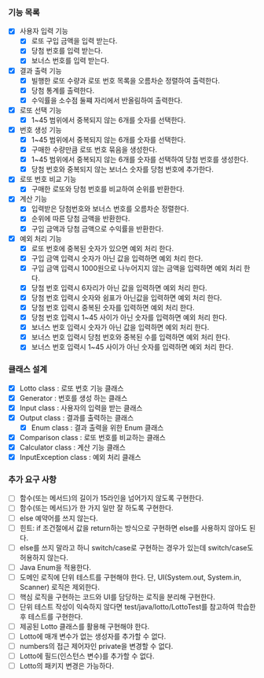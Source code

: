 ### 기능 목록

- [x] 사용자 입력 기능
  - [x] 로또 구입 금액을 입력 받는다.
  - [x] 당첨 번호를 입력 받는다.
  - [x] 보너스 번호를 입력 받는다.
- [x] 결과 출력 기능
  - [x] 빌행한 로또 수량과 로또 번호 목록을 오름차순 정렬하여 출력한다.
  - [x] 당첨 통계를 출력한다.
  - [x] 수익률을 소수점 둘쨰 자리에서 반올림하여 출력한다.
- [x] 로또 선택 기능 
  - [x] 1~45 범위에서 중복되지 않는 6개를 숫자를 선택한다.
- [x] 번호 생성 기능
  - [x] 1~45 범위에서 중복되지 않는 6개를 숫자를 선택한다.
  - [x] 구매한 수량만큼 로또 번호 묶음을 생성한다.
  - [x] 1~45 범위에서 중복되지 않는 6개를 숫자를 선택하여 당첨 번호를 생성한다.
  - [x] 당첨 번호와 중복되지 않는 보너스 숫자를 당첨 번호에 추가한다.
- [x] 로또 번호 비교 기능
  - [x] 구매한 로또와 당첨 번호를 비교하여 순위를 반환한다.
- [x] 계산 기능
  - [x] 입력받은 당첨번호와 보너스 번호를 오름차순 정렬한다.
  - [x] 순위에 따른 당첨 금액을 반환한다.
  - [x] 구입 금액과 당첨 금액으로 수익률을 반환한다.
- [x] 예외 처리 기능
  - [x] 로또 번호에 중복된 숫자가 있으면 예외 처리 한다.
  - [x] 구입 금액 입력시 숫자가 아닌 값을 입력하면 예외 처리 한다.
  - [x] 구입 금액 입력시 1000원으로 나누어지지 않는 금액을 입력하면 예외 처리 한다.
  - [x] 당첨 번호 입력시 6자리가 아닌 값을 입력하면 예외 처리 한다.
  - [x] 당첨 번호 입력시 숫자와 쉼표가 아닌값을 입력하면 예외 처리 한다.
  - [x] 당첨 번호 입력시 중복된 숫자를 입력하면 예외 처리 한다.
  - [x] 당첨 번호 입력시 1~45 사이가 아닌 숫자를 입력하면 예외 처리 한다.
  - [x] 보너스 번호 입력시 숫자가 아닌 값을 입력하면 예외 처리 한다.
  - [x] 보너스 번호 입력시 당첨 번호와 중복된 수를 입력하면 예외 처리 한다.
  - [x] 보너스 번호 입력시 1~45 사이가 아닌 숫자를 입력하면 예외 처리 한다.

### 클래스 설계

- [x] Lotto class : 로또 번호 기능 클래스
- [x] Generator : 번호를 생성 하는 클래스
- [x] Input class : 사용자의 입력을 받는 클래스
- [x] Output class : 결과를 출력하는 클래스
  - [x] Enum class : 결과 출력을 위한 Enum 클래스 
- [x] Comparison class : 로또 번호를 비교하는 클래스
- [x] Calculator class : 계산 기능 클래스
- [x] InputException class : 예외 처리 클래스

### 추가 요구 사항

- [ ] 함수(또는 메서드)의 길이가 15라인을 넘어가지 않도록 구현한다.
- [ ] 함수(또는 메서드)가 한 가지 일만 잘 하도록 구현한다.
- [ ] else 예약어를 쓰지 않는다.
- [ ] 힌트: if 조건절에서 값을 return하는 방식으로 구현하면 else를 사용하지 않아도 된다.
- [ ] else를 쓰지 말라고 하니 switch/case로 구현하는 경우가 있는데 switch/case도 허용하지 않는다.
- [ ] Java Enum을 적용한다.
- [ ] 도메인 로직에 단위 테스트를 구현해야 한다. 단, UI(System.out, System.in, Scanner) 로직은 제외한다.
- [ ] 핵심 로직을 구현하는 코드와 UI를 담당하는 로직을 분리해 구현한다.
- [ ] 단위 테스트 작성이 익숙하지 않다면 test/java/lotto/LottoTest를 참고하여 학습한 후 테스트를 구현한다.
- [ ] 제공된 Lotto 클래스를 활용해 구현해야 한다.
- [ ] Lotto에 매개 변수가 없는 생성자를 추가할 수 없다.
- [ ] numbers의 접근 제어자인 private을 변경할 수 없다.
- [ ] Lotto에 필드(인스턴스 변수)를 추가할 수 없다.
- [ ] Lotto의 패키지 변경은 가능하다.